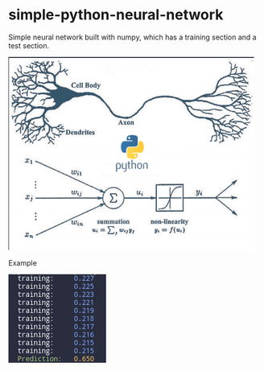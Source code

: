 # simple-python-neural-network
<p>Simple neural network built with numpy, which has a training section and a test section.</p>

![sampleimg](https://github.com/emajidev/simple-python-neural-network/blob/master/sample.png)

Example

![sample img terminal out](https://raw.githubusercontent.com/emajidev/simple-python-neural-network/master/sample2.png)
